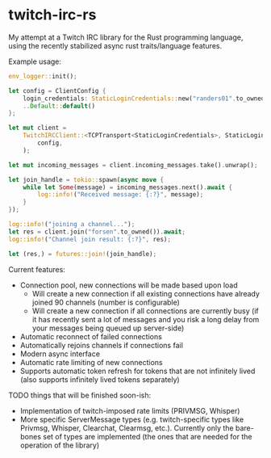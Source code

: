 # twitch-irc-rs

My attempt at a Twitch IRC library for the Rust programming language, using the recently stabilized async rust traits/language features.

Example usage:

```rust
env_logger::init();

let config = ClientConfig {
    login_credentials: StaticLoginCredentials::new("randers01".to_owned(), Some("abcdef123456".to_owned())),
    ..Default::default()
};

let mut client =
    TwitchIRCClient::<TCPTransport<StaticLoginCredentials>, StaticLoginCredentials>::new(
        config,
    );

let mut incoming_messages = client.incoming_messages.take().unwrap();

let join_handle = tokio::spawn(async move {
    while let Some(message) = incoming_messages.next().await {
        log::info!("Received message: {:?}", message);
    }
});

log::info!("joining a channel...");
let res = client.join("forsen".to_owned()).await;
log::info!("Channel join result: {:?}", res);

let (res,) = futures::join!(join_handle);
```

Current features:
- Connection pool, new connections will be made based upon load
  - Will create a new connection if all existing connections have already joined 90 channels (number is configurable)
  - Will create a new connection if all connections are currently busy (if it has recently sent a lot of messages and you risk a long delay from your messages being queued up server-side)
- Automatic reconnect of failed connections
- Automatically rejoins channels if connections fail
- Modern async interface
- Automatic rate limiting of new connections
- Supports automatic token refresh for tokens that are not infinitely lived (also supports infinitely lived tokens separately)

TODO things that will be finished soon-ish:
- Implementation of twitch-imposed rate limits (PRIVMSG, Whisper)
- More specific ServerMessage types (e.g. twitch-specific types like Privmsg, Whisper, Clearchat, Clearmsg, etc.). Currently only the bare-bones set of types are implemented (the ones that are needed for the operation of the library)
